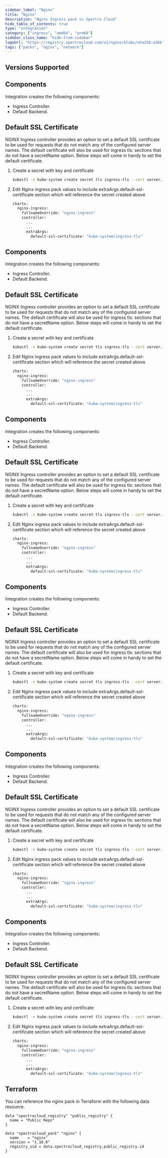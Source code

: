 ```yaml
---
sidebar_label: "Nginx"
title: "Nginx"
description: "Nginx Ingress pack in Spectro Cloud"
hide_table_of_contents: true
type: "integration"
category: ["ingress", "amd64", "arm64"]
sidebar_class_name: "hide-from-sidebar"
logoUrl: "https://registry.spectrocloud.com/v1/nginx/blobs/sha256:a36bf7e8023f018298ddbf0c82a49c38e872db4b0e480a39c285ae002916a83f?type=image.webp"
tags: ["packs", "nginx", "network"]
---
```


## Versions Supported

<Tabs queryString="parent">

<TabItem label="1.4.x" value="1.4.x">

## Components

Integration creates the following components:

- Ingress Controller.
- Default Backend.

## Default SSL Certificate

NGINX Ingress controller provides an option to set a default SSL certificate to be used for requests that do not match
any of the configured server names. The default certificate will also be used for ingress tls: sections that do not have
a secretName option. Below steps will come in handy to set the default certificate.

1. Create a secret with key and certificate
   ```bash
   kubectl -n kube-system create secret tls ingress-tls --cert server.crt --key server.key
   ```
2. Edit Nginx ingress pack values to include extraArgs.default-ssl-certificate section which will reference the secret
   created above
   ```bash
   charts:
     nginx-ingress:
       fullnameOverride: "nginx-ingress"
       controller:
         ...
         ...
         extraArgs:
           default-ssl-certificate: "kube-system/ingress-tls"
   ```

</TabItem>

<TabItem label="1.3.x" value="1.3.x">

## Components

Integration creates the following components:

- Ingress Controller.
- Default Backend.

## Default SSL Certificate

NGINX Ingress controller provides an option to set a default SSL certificate to be used for requests that do not match
any of the configured server names. The default certificate will also be used for ingress tls: sections that do not have
a secretName option. Below steps will come in handy to set the default certificate.

1. Create a secret with key and certificate
   ```bash
   kubectl -n kube-system create secret tls ingress-tls --cert server.crt --key server.key
   ```
2. Edit Nginx ingress pack values to include extraArgs.default-ssl-certificate section which will reference the secret
   created above
   ```bash
   charts:
     nginx-ingress:
       fullnameOverride: "nginx-ingress"
       controller:
         ...
         ...
         extraArgs:
           default-ssl-certificate: "kube-system/ingress-tls"
   ```

</TabItem>

<TabItem label="1.2.x" value="1.2.x">

## Components

Integration creates the following components:

- Ingress Controller.
- Default Backend.

## Default SSL Certificate

NGINX Ingress controller provides an option to set a default SSL certificate to be used for requests that do not match
any of the configured server names. The default certificate will also be used for ingress tls: sections that do not have
a secretName option. Below steps will come in handy to set the default certificate.

1. Create a secret with key and certificate
   ```bash
   kubectl -n kube-system create secret tls ingress-tls --cert server.crt --key server.key
   ```
2. Edit Nginx ingress pack values to include extraArgs.default-ssl-certificate section which will reference the secret
   created above
   ```bash
   charts:
     nginx-ingress:
       fullnameOverride: "nginx-ingress"
       controller:
         ...
         ...
         extraArgs:
           default-ssl-certificate: "kube-system/ingress-tls"
   ```

</TabItem>

<TabItem label="1.0.x" value="1.0.x">

## Components

Integration creates the following components:

- Ingress Controller.
- Default Backend.

## Default SSL Certificate

NGINX Ingress controller provides an option to set a default SSL certificate to be used for requests that do not match
any of the configured server names. The default certificate will also be used for ingress tls: sections that do not have
a secretName option. Below steps will come in handy to set the default certificate.

1. Create a secret with key and certificate
   ```bash
   kubectl -n kube-system create secret tls ingress-tls --cert server.crt --key server.key
   ```
2. Edit Nginx ingress pack values to include extraArgs.default-ssl-certificate section which will reference the secret
   created above
   ```bash
   charts:
     nginx-ingress:
       fullnameOverride: "nginx-ingress"
       controller:
         ...
         ...
         extraArgs:
           default-ssl-certificate: "kube-system/ingress-tls"
   ```

</TabItem>

<TabItem label="0.26.x" value="0.26.x">

## Components

Integration creates the following components:

- Ingress Controller.
- Default Backend.

## Default SSL Certificate

NGINX Ingress controller provides an option to set a default SSL certificate to be used for requests that do not match
any of the configured server names. The default certificate will also be used for ingress tls: sections that do not have
a secretName option. Below steps will come in handy to set the default certificate.

1. Create a secret with key and certificate
   ```bash
   kubectl -n kube-system create secret tls ingress-tls --cert server.crt --key server.key
   ```
2. Edit Nginx ingress pack values to include extraArgs.default-ssl-certificate section which will reference the secret
   created above
   ```bash
   charts:
     nginx-ingress:
       fullnameOverride: "nginx-ingress"
       controller:
         ...
         ...
         extraArgs:
           default-ssl-certificate: "kube-system/ingress-tls"
   ```

</TabItem>

<TabItem label="0.43.x" value="0.43.x">

## Components

Integration creates the following components:

- Ingress Controller.
- Default Backend.

## Default SSL Certificate

NGINX Ingress controller provides an option to set a default SSL certificate to be used for requests that do not match
any of the configured server names. The default certificate will also be used for ingress tls: sections that do not have
a secretName option. Below steps will come in handy to set the default certificate.

1. Create a secret with key and certificate
   ```bash
   kubectl -n kube-system create secret tls ingress-tls --cert server.crt --key server.key
   ```
2. Edit Nginx ingress pack values to include extraArgs.default-ssl-certificate section which will reference the secret
   created above
   ```bash
   charts:
     nginx-ingress:
       fullnameOverride: "nginx-ingress"
       controller:
         ...
         ...
         extraArgs:
           default-ssl-certificate: "kube-system/ingress-tls"
   ```

</TabItem>

</Tabs>

## Terraform

You can reference the nginx pack in Terraform with the following data resource.

```hcl
data "spectrocloud_registry" "public_registry" {
  name = "Public Repo"
}

data "spectrocloud_pack" "nginx" {
  name    = "nginx"
  version = "1.10.0"
  registry_uid = data.spectrocloud_registry.public_registry.id
}
```
